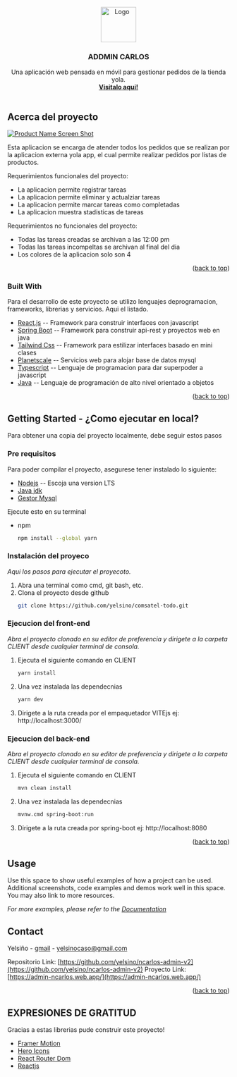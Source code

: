 <div id="top"></div>

<!-- [![LinkedIn][linkedin-shield]][linkedin-url] -->



<!-- PROJECT LOGO -->
<br />
<div align="center">
  <a href="https://admin-ncarlos.web.app/" target="_blank">
    <img src="https://res.cloudinary.com/dwkfj5sxb/image/upload/v1656606163/CLASICO/favicon_j4mpbw.svg" alt="Logo" width="80" height="80">
  </a>

  <h3 align="center">ADDMIN CARLOS</h3>

  <p align="center">
    Una aplicación web pensada en móvil para gestionar pedidos de la tienda yola.
    <br />
    <a href="https://admin-ncarlos.web.app/"><strong>Visitalo aqui!</strong></a>
    <br />
    <br />
   
  </p>
</div>


<!-- ABOUT THE PROJECT -->
## Acerca del proyecto

[![Product Name Screen Shot][product-screenshot]](https://comsatel-tasks.web.app/)


Esta aplicacion se encarga de atender todos los pedidos que se realizan por la aplicacion externa yola app, el cual permite realizar pedidos por listas de productos.

Requerimientos funcionales del proyecto:
* La aplicacion  permite registrar tareas
* La aplicacion  permite eliminar y actualziar tareas
* La aplicacion permite marcar tareas como completadas
* La aplicacion muestra stadisticas de tareas


Requerimientos no funcionales del proyecto:
* Todas las tareas creadas se archivan a las 12:00 pm
* Todas las tareas incompeltas se archivan al final del dia
* Los colores de la aplicacion solo son 4


<p align="right">(<a href="#top">back to top</a>)</p>



### Built With

Para el desarrollo de este proyecto se utilizo lenguajes deprogramacion, frameworks, librerias y servicios. Aqui el listado.

* [React.js](https://reactjs.org/) -- Framework para construir interfaces con javascript
* [Spring Boot](https://spring.io/) -- Framework para construir api-rest y proyectos web en java
* [Tailwind Css](https://tailwindcss.com/) -- Framework para estilizar interfaces basado en mini clases
* [Planetscale](https://planetscale.com/) -- Servicios web para alojar base de datos mysql
* [Typescript](https://www.typescriptlang.org/) -- Lenguaje de programacion para dar superpoder a javascript
* [Java](https://www.java.com/es/)  -- Lenguaje de programación de alto nivel orientado a objetos

<p align="right">(<a href="#top">back to top</a>)</p>



<!-- GETTING STARTED -->
## Getting Started - ¿Como ejecutar en local?

Para obtener una copia del proyecto localmente, debe seguir estos pasos

### Pre requisitos
Para poder compilar el proyecto, asegurese tener instalado lo siguiente:

* [Nodejs](https://nodejs.org/es/) -- Escoja una version LTS
* [Java jdk](https://www.oracle.com/in/java/technologies/javase/jdk11-archive-downloads.html)
* [Gestor Mysql](https://dev.mysql.com/downloads/mysql/)

Ejecute esto en su terminal
* npm
  ```sh
  npm install --global yarn
  ```

### Instalación del proyeco

_Aqui los pasos para ejecutar el proyecoto._

1. Abra una terminal como cmd, git bash, etc.
2. Clona el proyecto desde github 
   ```sh
   git clone https://github.com/yelsino/comsatel-todo.git
   ```
### Ejecucion del front-end
_Abra el proyecto clonado en su editor de preferencia y dirigete a la carpeta CLIENT desde cualquier terminal de consola._
1. Ejecuta el siguiente comando en CLIENT
   ```sh
   yarn install
   ```
2. Una vez instalada las dependecnias 
   ```sh
   yarn dev
   ```
3. Dirigete a la ruta creada por el empaquetador VITEjs ej: http://localhost:3000/

### Ejecucion del back-end
_Abra el proyecto clonado en su editor de preferencia y dirigete a la carpeta CLIENT desde cualquier terminal de consola._
1. Ejecuta el siguiente comando en CLIENT
   ```sh
   mvn clean install
   ```
2. Una vez instalada las dependecnias 
   ```sh
   mvnw.cmd spring-boot:run
   ```
3. Dirigete a la ruta creada por spring-boot ej: http://localhost:8080


<p align="right">(<a href="#top">back to top</a>)</p>



<!-- USAGE EXAMPLES -->
## Usage

Use this space to show useful examples of how a project can be used. Additional screenshots, code examples and demos work well in this space. You may also link to more resources.

_For more examples, please refer to the [Documentation](https://example.com)_



<!-- CONTACT -->
## Contact

Yelsiño - [gmail](yelsinocaso@gmail.com) - yelsinocaso@gmail.com

Repositorio Link: [https://github.com/yelsino/ncarlos-admin-v2](https://github.com/yelsino/ncarlos-admin-v2)
Proyecto Link: [https://admin-ncarlos.web.app/](https://admin-ncarlos.web.app/)

<p align="right">(<a href="#top">back to top</a>)</p>



<!-- ACKNOWLEDGMENTS -->
## EXPRESIONES DE GRATITUD

Gracias a estas librerias pude construir este proyecto!

* [Framer Motion](https://www.framer.com/motion/)
* [Hero Icons](https://heroicons.com/)
* [React Router Dom](https://reactrouter.com/)
* [Reactjs](https://es.reactjs.org/)



<!-- MARKDOWN LINKS & IMAGES -->
<!-- https://www.markdownguide.org/basic-syntax/#reference-style-links -->

[linkedin-url]: https://www.linkedin.com/in/yelsin-caso-alanya-511824210/
[product-screenshot]: https://res.cloudinary.com/dwkfj5sxb/image/upload/v1676909763/SCREEN-MY-APPS/admin-ns-carlos_sdu3nx.png
